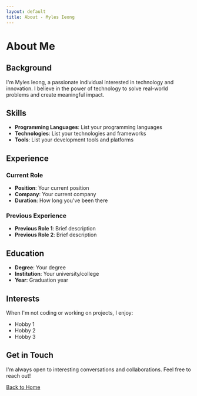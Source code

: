 ```yaml
---
layout: default
title: About - Myles Ieong
---
```


# About Me

## Background

I'm Myles Ieong, a passionate individual interested in technology and innovation. I believe in the power of technology to solve real-world problems and create meaningful impact.

## Skills

- **Programming Languages**: List your programming languages
- **Technologies**: List your technologies and frameworks
- **Tools**: List your development tools and platforms

## Experience

### Current Role
- **Position**: Your current position
- **Company**: Your current company
- **Duration**: How long you've been there

### Previous Experience
- **Previous Role 1**: Brief description
- **Previous Role 2**: Brief description

## Education

- **Degree**: Your degree
- **Institution**: Your university/college
- **Year**: Graduation year

## Interests

When I'm not coding or working on projects, I enjoy:
- Hobby 1
- Hobby 2
- Hobby 3

## Get in Touch

I'm always open to interesting conversations and collaborations. Feel free to reach out!

[Back to Home](/) 